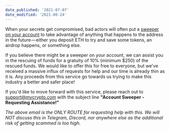 ```yaml
---
date_published: '2021-07-07'
date_modified: '2021-08-24'
---
```


When your secrets get compromised, bad actors will often put a [sweeper on your account](https://blog.mycrypto.com/how-to-beat-an-ethereum-based-sweeper-and-recover-your-assets/) to take advantage of anything that happens to the address in the future — either you deposit ETH to try and save some tokens, an airdrop happens, or something else.

If you believe there might be a sweeper on your account, we can assist you in the rescuing of funds for a gratuity of 10% (minimum $250) of the rescued funds. We would like to offer this for free to everyone, but we've received a massive influx of requests for help and our time is already thin as it is. Any proceeds from this service go towards us trying to make this industry a better and safer place!

If you'd like to move forward with this service, please reach out to [support@mycrypto.com](mailto:support@mycrypto.com?subject=Account%20Sweeper%20-%20Requesting%20Assistance!) with the subject line **"Account Sweeper - Requesting Assistance!"**

_The above email is the ONLY ROUTE for requesting help with this. We will NOT discuss this in Telegram, Discord, nor anywhere else as the additional risk of getting scammed is too high._
